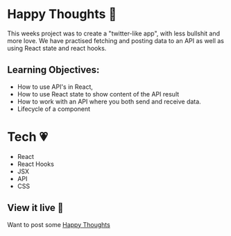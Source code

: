 # Happy Thoughts 💟

This weeks project was to create a "twitter-like app", with less bullshit and more love. We have practised fetching and posting data to an API as well as using React state and react hooks.

## Learning Objectives:

- How to use API's in React,
- How to use React state to show content of the API result
- How to work with an API where you both send and receive data.
- Lifecycle of a component

# Tech 💗

- React
- React Hooks
- JSX
- API
- CSS

## View it live 💖

Want to post some [Happy Thoughts](https://give-me-some-love.netlify.app/)

